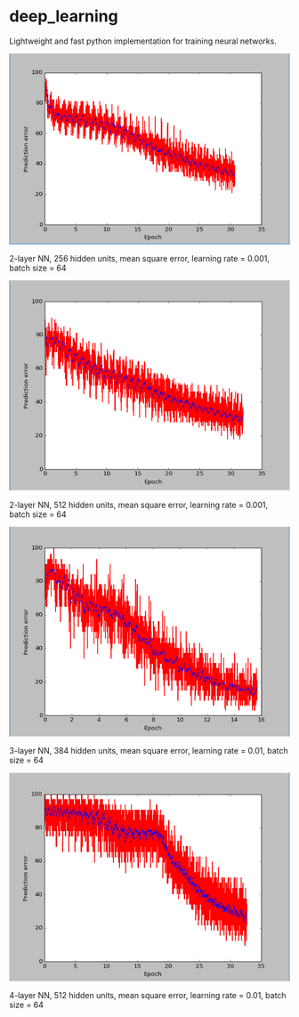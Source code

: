 # deep_learning

Lightweight and fast python implementation for training neural networks.

![](https://github.com/NotImplemented/DeepLearning/blob/master/nn-2-256.png)

2-layer NN, 256 hidden units, mean square error, learning rate = 0.001, batch size = 64

![](https://github.com/NotImplemented/DeepLearning/blob/master/nn-2-512.png)

2-layer NN, 512 hidden units, mean square error, learning rate = 0.001, batch size = 64

![](https://github.com/NotImplemented/DeepLearning/blob/master/nn-3-256-128.png)

3-layer NN, 384 hidden units, mean square error, learning rate = 0.01, batch size = 64

![](https://github.com/NotImplemented/DeepLearning/blob/master/nn-4-256-128-128.png)

4-layer NN, 512 hidden units, mean square error, learning rate = 0.01, batch size = 64
